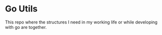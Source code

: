 # Go Utils

This repo where the structures I need in my working life or while developing with go are together.
